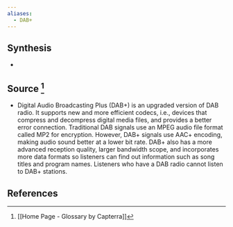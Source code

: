 ```yaml
---
aliases:
  - DAB+
---
```

## Synthesis
- 
## Source [^1]
- Digital Audio Broadcasting Plus (DAB+) is an upgraded version of DAB radio. It supports new and more efficient codecs, i.e., devices that compress and decompress digital media files, and provides a better error connection. Traditional DAB signals use an MPEG audio file format called MP2 for encryption. However, DAB+ signals use AAC+ encoding, making audio sound better at a lower bit rate. DAB+ also has a more advanced reception quality, larger bandwidth scope, and incorporates more data formats so listeners can find out information such as song titles and program names. Listeners who have a DAB radio cannot listen to DAB+ stations.
## References

[^1]: [[Home Page - Glossary by Capterra]]